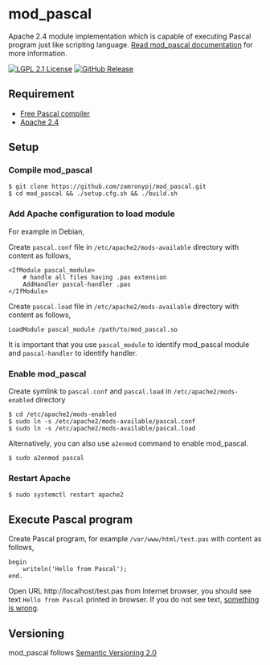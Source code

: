 # mod_pascal

Apache 2.4 module implementation which is capable of executing Pascal program just like scripting language. [Read mod_pascal documentation](https://zamronypj.github.io/mod_pascal) for more information.

[![LGPL 2.1 License](https://img.shields.io/github/license/zamronypj/mod_pascal.svg)](https://github.com/zamronypj/mod_pascal/blob/master/LICENSE)
[![GitHub Release](https://img.shields.io/github/v/release/zamronypj/mod_pascal.svg)](https://github.com/zamronypj/mod_pascal/releases)

## Requirement

- [Free Pascal compiler](https://www.freepascal.org)
- [Apache 2.4](https://httpd.apache.org/docs/2.4/)

## Setup

### Compile mod_pascal

```
$ git clone https://github.com/zamronypj/mod_pascal.git
$ cd mod_pascal && ./setup.cfg.sh && ./build.sh
```

### Add Apache configuration to load module

For example in Debian,

Create `pascal.conf` file in `/etc/apache2/mods-available` directory with content as follows,

```
<IfModule pascal_module>
    # handle all files having .pas extension
    AddHandler pascal-handler .pas
</IfModule>
```

Create `pascal.load` file in `/etc/apache2/mods-available` directory with content as follows,

```
LoadModule pascal_module /path/to/mod_pascal.so
```

It is important that you use `pascal_module` to identify mod_pascal module and
`pascal-handler` to identify handler.

### Enable mod_pascal

Create symlink to `pascal.conf` and `pascal.load` in `/etc/apache2/mods-enabled` directory

```
$ cd /etc/apache2/mods-enabled
$ sudo ln -s /etc/apache2/mods-available/pascal.conf
$ sudo ln -s /etc/apache2/mods-available/pascal.load
```
Alternatively, you can also use `a2enmod` command to enable mod_pascal.

```
$ sudo a2enmod pascal
```

### Restart Apache

```
$ sudo systemctl restart apache2
```

## Execute Pascal program

Create Pascal program, for example  `/var/www/html/test.pas` with content as follows,

```
begin
    writeln('Hello from Pascal');
end.
```

Open URL http://localhost/test.pas from Internet browser, you should see text `Hello from Pascal` printed in browser.
If you do not see text, [something is wrong](https://zamronypj.github.io/mod_pascal/#things-can-go-wrong).

## Versioning
mod_pascal follows [Semantic Versioning 2.0](https://semver.org/)
